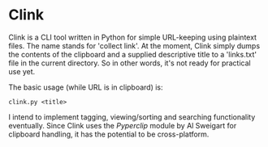 Clink
=====

Clink is a CLI tool written in Python for simple URL-keeping using plaintext files. The name stands for 'collect link'. At the moment, Clink simply dumps the contents of the clipboard and a supplied descriptive title to a 'links.txt' file in the current directory. So in other words, it's not ready for practical use yet. 

The basic usage (while URL is in clipboard) is:

`clink.py <title>`

I intend to implement tagging, viewing/sorting and searching functionality eventually. Since Clink uses the _Pyperclip_ module by Al Sweigart for clipboard handling, it has the potential to be cross-platform.
